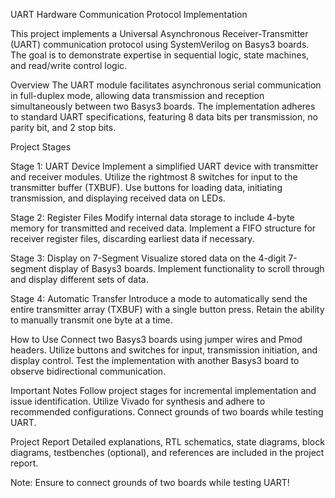 UART Hardware Communication Protocol Implementation

This project implements a Universal Asynchronous Receiver-Transmitter (UART) communication protocol using SystemVerilog on Basys3 boards. The goal is to demonstrate expertise in sequential logic, state machines, and read/write control logic.

Overview
The UART module facilitates asynchronous serial communication in full-duplex mode, allowing data transmission and reception simultaneously between two Basys3 boards. The implementation adheres to standard UART specifications, featuring 8 data bits per transmission, no parity bit, and 2 stop bits.

Project Stages

Stage 1: UART Device
Implement a simplified UART device with transmitter and receiver modules.
Utilize the rightmost 8 switches for input to the transmitter buffer (TXBUF).
Use buttons for loading data, initiating transmission, and displaying received data on LEDs.

Stage 2: Register Files
Modify internal data storage to include 4-byte memory for transmitted and received data.
Implement a FIFO structure for receiver register files, discarding earliest data if necessary.

Stage 3: Display on 7-Segment
Visualize stored data on the 4-digit 7-segment display of Basys3 boards.
Implement functionality to scroll through and display different sets of data.

Stage 4: Automatic Transfer
Introduce a mode to automatically send the entire transmitter array (TXBUF) with a single button press.
Retain the ability to manually transmit one byte at a time.

How to Use
Connect two Basys3 boards using jumper wires and Pmod headers.
Utilize buttons and switches for input, transmission initiation, and display control.
Test the implementation with another Basys3 board to observe bidirectional communication.

Important Notes
Follow project stages for incremental implementation and issue identification.
Utilize Vivado for synthesis and adhere to recommended configurations.
Connect grounds of two boards while testing UART.

Project Report
Detailed explanations, RTL schematics, state diagrams, block diagrams, testbenches (optional), and references are included in the project report.

Note: Ensure to connect grounds of two boards while testing UART!
